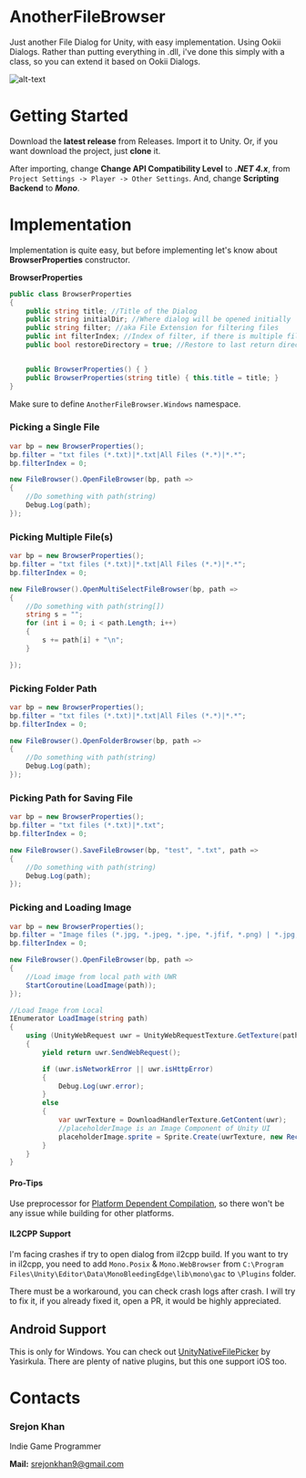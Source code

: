 # AnotherFileBrowser

Just another File Dialog for Unity, with easy implementation. Using Ookii Dialogs. Rather than putting everything in .dll, i've done this simply with a class, so you can extend it based on Ookii Dialogs.

![alt-text](demo.gif)

# Getting Started

Download the **latest release** from Releases. Import it to Unity. Or, if you want download the project, just **clone** it.

After importing, change **Change API Compatibility Level** to **_.NET 4.x_**, from `Project Settings -> Player -> Other Settings`. And, change **Scripting Backend** to **_Mono_**.

# Implementation

Implementation is quite easy, but before implementing let's know about **BrowserProperties** constructor.

**BrowserProperties**

```csharp
public class BrowserProperties
{
    public string title; //Title of the Dialog
    public string initialDir; //Where dialog will be opened initially
    public string filter; //aka File Extension for filtering files
    public int filterIndex; //Index of filter, if there is multiple filter. Default is 0.
    public bool restoreDirectory = true; //Restore to last return directory


    public BrowserProperties() { }
    public BrowserProperties(string title) { this.title = title; }
}
```

Make sure to define `AnotherFileBrowser.Windows` namespace.

### Picking a Single File

```csharp
var bp = new BrowserProperties();
bp.filter = "txt files (*.txt)|*.txt|All Files (*.*)|*.*";
bp.filterIndex = 0;

new FileBrowser().OpenFileBrowser(bp, path =>
{
    //Do something with path(string)
    Debug.Log(path);
});
```

### Picking Multiple File(s)

```csharp
var bp = new BrowserProperties();
bp.filter = "txt files (*.txt)|*.txt|All Files (*.*)|*.*";
bp.filterIndex = 0;

new FileBrowser().OpenMultiSelectFileBrowser(bp, path =>
{
    //Do something with path(string[])
    string s = "";
    for (int i = 0; i < path.Length; i++)
    {
        s += path[i] + "\n";
    }

});
```

### Picking Folder Path

```csharp
var bp = new BrowserProperties();
bp.filter = "txt files (*.txt)|*.txt|All Files (*.*)|*.*";
bp.filterIndex = 0;

new FileBrowser().OpenFolderBrowser(bp, path =>
{
    //Do something with path(string)
    Debug.Log(path);
});
```

### Picking Path for Saving File

```csharp
var bp = new BrowserProperties();
bp.filter = "txt files (*.txt)|*.txt";
bp.filterIndex = 0;

new FileBrowser().SaveFileBrowser(bp, "test", ".txt", path =>
{
    //Do something with path(string)
    Debug.Log(path);
});
```

### Picking and Loading Image

```csharp
var bp = new BrowserProperties();
bp.filter = "Image files (*.jpg, *.jpeg, *.jpe, *.jfif, *.png) | *.jpg; *.jpeg; *.jpe; *.jfif; *.png";
bp.filterIndex = 0;

new FileBrowser().OpenFileBrowser(bp, path =>
{
    //Load image from local path with UWR
    StartCoroutine(LoadImage(path));
});

//Load Image from Local
IEnumerator LoadImage(string path)
{
    using (UnityWebRequest uwr = UnityWebRequestTexture.GetTexture(path))
    {
        yield return uwr.SendWebRequest();

        if (uwr.isNetworkError || uwr.isHttpError)
        {
            Debug.Log(uwr.error);
        }
        else
        {
            var uwrTexture = DownloadHandlerTexture.GetContent(uwr);
            //placeholderImage is an Image Component of Unity UI
            placeholderImage.sprite = Sprite.Create(uwrTexture, new Rect(0, 0, uwrTexture.width, uwrTexture.height), new Vector2(0, 0));
        }
    }
}
```

#### Pro-Tips

Use preprocessor for [Platform Dependent Compilation](https://docs.unity3d.com/Manual/PlatformDependentCompilation.html), so there won't be any issue while building for other platforms.

#### IL2CPP Support

I'm facing crashes if try to open dialog from il2cpp build. If you want to try in il2cpp, you need to add `Mono.Posix` & `Mono.WebBrowser` from `C:\Program Files\Unity\Editor\Data\MonoBleedingEdge\lib\mono\gac` to `\Plugins` folder.

There must be a workaround, you can check crash logs after crash. I will try to fix it, if you already fixed it, open a PR, it would be highly appreciated.

## Android Support

This is only for Windows. You can check out [UnityNativeFilePicker](https://github.com/yasirkula/UnityNativeFilePicker) by Yasirkula. There are plenty of native plugins, but this one support iOS too.

# Contacts

### Srejon Khan

Indie Game Programmer

**Mail:** srejonkhan9@gmail.com
